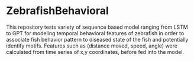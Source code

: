 # ZebrafishBehavioral

This repository tests variety of sequence based model ranging from LSTM to GPT for modeling temporal behavioral features of zebrafish in order to associate fish behavior pattern to diseased state of the fish and potentially identify motifs. Features such as (distance moved, speed, angle) were calculated from time series of x,y coordinates, before fed into the model.
